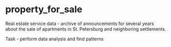 # property_for_sale
Real estate service data - archive of announcements for several years about the sale of apartments in St. Petersburg and neighboring settlements.

Task - perform data analysis and find patterns
